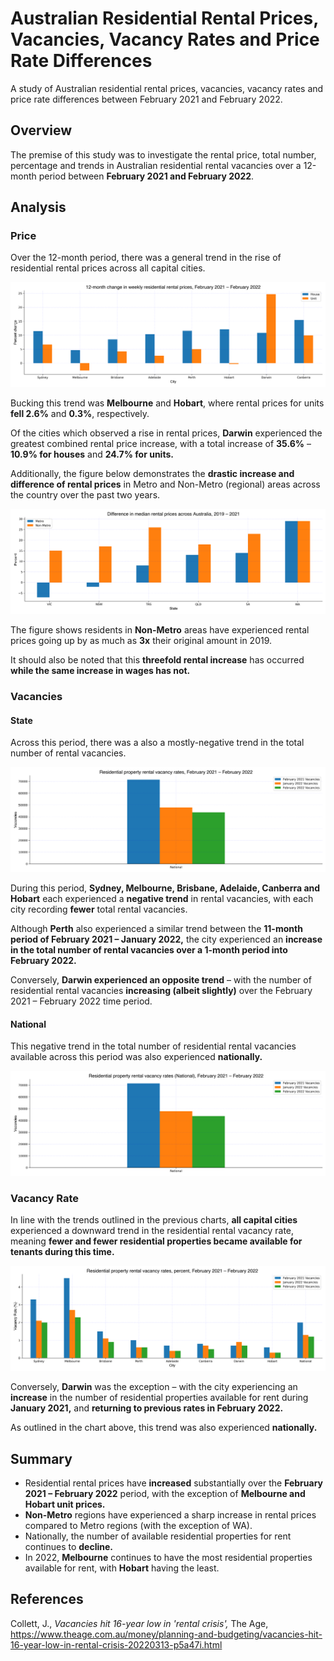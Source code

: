 # Australian Residential Rental Prices, Vacancies, Vacancy Rates and Price Rate Differences
 A study of Australian residential rental prices, vacancies, vacancy rates and price rate differences between February 2021 and February 2022. 
 
 ## Overview
 The premise of this study was to investigate the rental price, total number, percentage and trends in Australian residential rental vacancies over a 12-month period between <b>February 2021 and February 2022</b>.
 
 ## Analysis
 ### Price
 
 Over the 12-month period, there was a general trend in the rise of residential rental prices across all capital cities. 
 
 <p align="center">
  <img src="https://github.com/mnperic/australian-rental-vacancy-rates/raw/main/Images/rental_change_price.png" alt="rental_price"/>
</p>
 
 Bucking this trend was <b>Melbourne</b> and <b>Hobart</b>, where rental prices for units <b>fell 2.6%</b> and <b>0.3%</b>, respectively. 
 
 Of the cities which observed a rise in rental prices, <b>Darwin</b> experienced the greatest combined rental price increase, with a total increase of <b>35.6%</b> – <b>10.9% for houses</b> and <b>24.7% for units.</b>
 
Additionally, the figure below demonstrates the <b>drastic increase and difference of rental prices</b> in Metro and Non-Metro (regional) areas across the country over the past two years.

<p align="center">
  <img src="https://github.com/mnperic/australian-rental-vacancy-rates/raw/main/Images/rental_rates_difference.png" alt="rental_rates_difference"/>
</p>

The figure shows residents in <b>Non-Metro</b> areas have experienced rental prices going up by as much as <b>3x</b> their original amount in 2019.

It should also be noted that this <b>threefold rental increase</b> has occurred <b>while the same increase in wages has not.</b> 
 
### Vacancies
#### State

Across this period, there was a also a mostly-negative trend in the total number of rental vacancies.

<p align="center">
  <img src="https://github.com/mnperic/australian-rental-vacancy-rates/raw/main/Images/rental_vacancies_city.png" alt="rental_vacancies_state"/>
</p>

During this period, <b>Sydney, Melbourne, Brisbane, Adelaide, Canberra and Hobart</b> each experienced a <b>negative trend</b> in rental vacancies, with each city recording <b>fewer</b> total rental vacancies.

Although <b>Perth</b> also experienced a similar trend between the <b>11-month period of February 2021 – January 2022,</b> the city experienced an <b>increase in the total number of rental vacancies over a 1-month period into February 2022.</b>

Conversely, <b>Darwin experienced an opposite trend</b> – with the number of residential rental vacancies <b>increasing (albeit slightly)</b> over the February 2021 – February 2022 time period. 

#### National

This negative trend in the total number of residential rental vacancies available across this period was also experienced <b>nationally.</b>

<p align="center">
  <img src="https://github.com/mnperic/australian-rental-vacancy-rates/raw/main/Images/rental_vacancies_national.png" alt="rental_vacancies_national"/>
</p>

### Vacancy Rate

In line with the trends outlined in the previous charts, <b>all capital cities</b> experienced a downward trend in the residential rental vacancy rate, meaning <b>fewer and fewer residential properties became available for tenants during this time.</b> 

<p align="center">
  <img src="https://github.com/mnperic/australian-rental-vacancy-rates/raw/main/Images/rental_vacancies_rate.png" alt="rental_vacancies_rate"/>
</p>

Conversely, <b>Darwin</b> was the exception – with the city experiencing an <b>increase</b> in the number of residential properties available for rent during <b>January 2021,</b> and <b>returning to previous rates in February 2022.</b> 

As outlined in the chart above, this trend was also experienced <b>nationally.</b>

## Summary

* Residential rental prices have <b>increased</b> substantially over the <b>February 2021 – February 2022</b> period, with the exception of <b>Melbourne and Hobart unit prices.</b>
* <b>Non-Metro</b> regions have experienced a sharp increase in rental prices compared to Metro regions (with the exception of WA). 
* Nationally, the number of available residential properties for rent continues to <b>decline.</b>
* In 2022, <b>Melbourne</b> continues to have the most residential properties available for rent, with <b>Hobart</b> having the least.
 
## References
 
Collett, J., <i>Vacancies hit 16-year low in 'rental crisis',</i> The Age, https://www.theage.com.au/money/planning-and-budgeting/vacancies-hit-16-year-low-in-rental-crisis-20220313-p5a47i.html<br></br>

